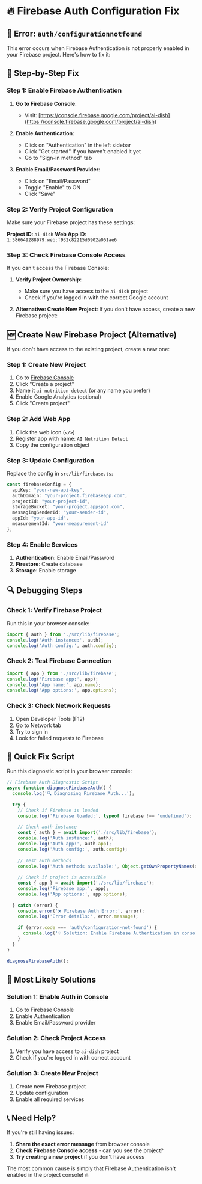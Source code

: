 # 🔥 Firebase Auth Configuration Fix

## 🚨 **Error: `auth/configurationnotfound`**

This error occurs when Firebase Authentication is not properly enabled in your Firebase project. Here's how to fix it:

## 🔧 **Step-by-Step Fix**

### Step 1: Enable Firebase Authentication

1. **Go to Firebase Console**:
   - Visit: [https://console.firebase.google.com/project/ai-dish](https://console.firebase.google.com/project/ai-dish)

2. **Enable Authentication**:
   - Click on "Authentication" in the left sidebar
   - Click "Get started" if you haven't enabled it yet
   - Go to "Sign-in method" tab

3. **Enable Email/Password Provider**:
   - Click on "Email/Password"
   - Toggle "Enable" to ON
   - Click "Save"

### Step 2: Verify Project Configuration

Make sure your Firebase project has these settings:

**Project ID**: `ai-dish`
**Web App ID**: `1:586649288979:web:f932c82215d0902a061ae6`

### Step 3: Check Firebase Console Access

If you can't access the Firebase Console:

1. **Verify Project Ownership**:
   - Make sure you have access to the `ai-dish` project
   - Check if you're logged in with the correct Google account

2. **Alternative: Create New Project**:
   If you don't have access, create a new Firebase project:

## 🆕 **Create New Firebase Project (Alternative)**

If you don't have access to the existing project, create a new one:

### Step 1: Create New Project
1. Go to [Firebase Console](https://console.firebase.google.com/)
2. Click "Create a project"
3. Name it `ai-nutrition-detect` (or any name you prefer)
4. Enable Google Analytics (optional)
5. Click "Create project"

### Step 2: Add Web App
1. Click the web icon (`</>`)
2. Register app with name: `AI Nutrition Detect`
3. Copy the configuration object

### Step 3: Update Configuration
Replace the config in `src/lib/firebase.ts`:

```typescript
const firebaseConfig = {
  apiKey: "your-new-api-key",
  authDomain: "your-project.firebaseapp.com",
  projectId: "your-project-id",
  storageBucket: "your-project.appspot.com",
  messagingSenderId: "your-sender-id",
  appId: "your-app-id",
  measurementId: "your-measurement-id"
};
```

### Step 4: Enable Services
1. **Authentication**: Enable Email/Password
2. **Firestore**: Create database
3. **Storage**: Enable storage

## 🔍 **Debugging Steps**

### Check 1: Verify Firebase Project
Run this in your browser console:

```javascript
import { auth } from './src/lib/firebase';
console.log('Auth instance:', auth);
console.log('Auth config:', auth.config);
```

### Check 2: Test Firebase Connection
```javascript
import { app } from './src/lib/firebase';
console.log('Firebase app:', app);
console.log('App name:', app.name);
console.log('App options:', app.options);
```

### Check 3: Check Network Requests
1. Open Developer Tools (F12)
2. Go to Network tab
3. Try to sign in
4. Look for failed requests to Firebase

## 🚀 **Quick Fix Script**

Run this diagnostic script in your browser console:

```javascript
// Firebase Auth Diagnostic Script
async function diagnoseFirebaseAuth() {
  console.log('🔍 Diagnosing Firebase Auth...');
  
  try {
    // Check if Firebase is loaded
    console.log('Firebase loaded:', typeof firebase !== 'undefined');
    
    // Check auth instance
    const { auth } = await import('./src/lib/firebase');
    console.log('Auth instance:', auth);
    console.log('Auth app:', auth.app);
    console.log('Auth config:', auth.config);
    
    // Test auth methods
    console.log('Auth methods available:', Object.getOwnPropertyNames(auth.__proto__));
    
    // Check if project is accessible
    const { app } = await import('./src/lib/firebase');
    console.log('Firebase app:', app);
    console.log('App options:', app.options);
    
  } catch (error) {
    console.error('❌ Firebase Auth Error:', error);
    console.log('Error details:', error.message);
    
    if (error.code === 'auth/configuration-not-found') {
      console.log('💡 Solution: Enable Firebase Authentication in console');
    }
  }
}

diagnoseFirebaseAuth();
```

## 🎯 **Most Likely Solutions**

### Solution 1: Enable Auth in Console
1. Go to Firebase Console
2. Enable Authentication
3. Enable Email/Password provider

### Solution 2: Check Project Access
1. Verify you have access to `ai-dish` project
2. Check if you're logged in with correct account

### Solution 3: Create New Project
1. Create new Firebase project
2. Update configuration
3. Enable all required services

## 📞 **Need Help?**

If you're still having issues:

1. **Share the exact error message** from browser console
2. **Check Firebase Console access** - can you see the project?
3. **Try creating a new project** if you don't have access

The most common cause is simply that Firebase Authentication isn't enabled in the project console! 🔥
